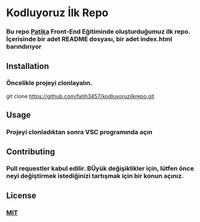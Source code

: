 # Kodluyoruz İlk Repo
### Bu repo [Patika](www.patika.dev) Front-End Eğitiminde oluşturduğumuz ilk repo. İçerisinde bir adet README dosyası, bir adet index.html barındırıyor

## Installation 
### Öncelikle projeyi clonlayalın.

git clone https://github.com/fatih3457/kodluyoruzilkrepo.git 

## Usage
### Projeyi clonladıktan sonra VSC programında açın

## Contributing
### Pull requestler kabul edilir. BÜyük değişiklikler için, lütfen önce neyi değiştirmek istediğinizi tartışmak için bir konun açınız. 

## License

### [MIT](https://choosealicense.com/licenses/mit/)
